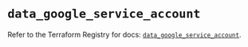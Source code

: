 # `data_google_service_account`

Refer to the Terraform Registry for docs: [`data_google_service_account`](https://registry.terraform.io/providers/hashicorp/google/5.14.0/docs/data-sources/service_account).
